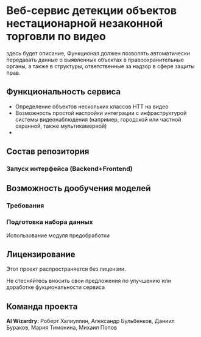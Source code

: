 # Веб-сервис детекции объектов нестационарной незаконной торговли по видео

здесь будет описание, Функционал должен позволять автоматически передавать данные о выявленных объектах в правоохранительные органы, а также в структуры, ответственные за надзор в сфере защиты прав. 

## Функциональность сервиса
- Определение объектов нескольких классов НТТ на видео
- Возможность простой настройки интеграции с инфраструктурой системы видеонаблюдения (например, городской или частной охранной, также мультикамерной)
- 

## Состав репозитория

### Запуск интерфейса (Backend+Frontend)

## Возможность дообучения моделей

### Требования

### Подготовка набора данных

Использование модуля предобработки

## Лицензирование

Этот проект распространяется без лицензии.

Не стесняйтесь вносить свои предложения по улучшению или доработке фукциональности сервиса

## Команда проекта

__AI Wizardry:__ Роберт Халиуллин, Александр Бульбенков, Даниил Бураков, Мария Тимонина, Михаил Попов

